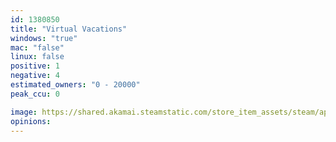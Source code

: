 ```yaml
---
id: 1380850
title: "Virtual Vacations"
windows: "true"
mac: "false"
linux: false
positive: 1
negative: 4
estimated_owners: "0 - 20000"
peak_ccu: 0

image: https://shared.akamai.steamstatic.com/store_item_assets/steam/apps/1380850/header.jpg?t=1643025366
opinions:
---
```

